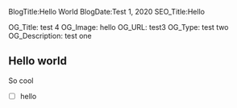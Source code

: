 BlogTitle:Hello World
BlogDate:Test 1, 2020
SEO_Title:Hello


OG_Title: test 4
OG_Image: hello
OG_URL: test3
OG_Type: test two
OG_Description: test one


## Hello world 


So cool

- [ ] hello
